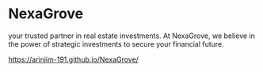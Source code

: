 # NexaGrove
your trusted partner in real estate investments. At NexaGrove, we believe in the power of strategic investments to secure your financial future.

https://arinjim-191.github.io/NexaGrove/

